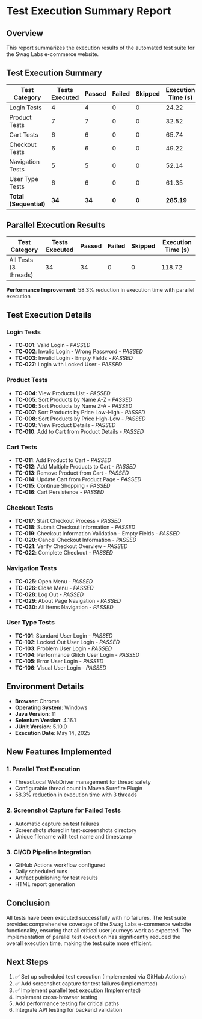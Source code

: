 # Test Execution Summary Report

## Overview
This report summarizes the execution results of the automated test suite for the Swag Labs e-commerce website.

## Test Execution Summary
| Test Category | Tests Executed | Passed | Failed | Skipped | Execution Time (s) |
|--------------|---------------|--------|--------|---------|-------------------|
| Login Tests  | 4             | 4      | 0      | 0       | 24.22             |
| Product Tests| 7             | 7      | 0      | 0       | 32.52             |
| Cart Tests   | 6             | 6      | 0      | 0       | 65.74             |
| Checkout Tests| 6             | 6      | 0      | 0       | 49.22             |
| Navigation Tests| 5           | 5      | 0      | 0       | 52.14             |
| User Type Tests| 6           | 6      | 0      | 0       | 61.35             |
| **Total (Sequential)** | **34** | **34** | **0**  | **0** | **285.19** |

## Parallel Execution Results
| Test Category | Tests Executed | Passed | Failed | Skipped | Execution Time (s) |
|--------------|---------------|--------|--------|---------|-------------------|
| All Tests (3 threads) | 34     | 34     | 0      | 0       | 118.72           |

**Performance Improvement**: 58.3% reduction in execution time with parallel execution

## Test Execution Details

### Login Tests
- **TC-001**: Valid Login - *PASSED*
- **TC-002**: Invalid Login - Wrong Password - *PASSED*
- **TC-003**: Invalid Login - Empty Fields - *PASSED*
- **TC-027**: Login with Locked User - *PASSED*

### Product Tests
- **TC-004**: View Products List - *PASSED*
- **TC-005**: Sort Products by Name A-Z - *PASSED*
- **TC-006**: Sort Products by Name Z-A - *PASSED*
- **TC-007**: Sort Products by Price Low-High - *PASSED*
- **TC-008**: Sort Products by Price High-Low - *PASSED*
- **TC-009**: View Product Details - *PASSED*
- **TC-010**: Add to Cart from Product Details - *PASSED*

### Cart Tests
- **TC-011**: Add Product to Cart - *PASSED*
- **TC-012**: Add Multiple Products to Cart - *PASSED*
- **TC-013**: Remove Product from Cart - *PASSED*
- **TC-014**: Update Cart from Product Page - *PASSED*
- **TC-015**: Continue Shopping - *PASSED*
- **TC-016**: Cart Persistence - *PASSED*

### Checkout Tests
- **TC-017**: Start Checkout Process - *PASSED*
- **TC-018**: Submit Checkout Information - *PASSED*
- **TC-019**: Checkout Information Validation - Empty Fields - *PASSED*
- **TC-020**: Cancel Checkout Information - *PASSED*
- **TC-021**: Verify Checkout Overview - *PASSED*
- **TC-022**: Complete Checkout - *PASSED*

### Navigation Tests
- **TC-025**: Open Menu - *PASSED*
- **TC-026**: Close Menu - *PASSED*
- **TC-028**: Log Out - *PASSED*
- **TC-029**: About Page Navigation - *PASSED*
- **TC-030**: All Items Navigation - *PASSED*

### User Type Tests
- **TC-101**: Standard User Login - *PASSED*
- **TC-102**: Locked Out User Login - *PASSED*
- **TC-103**: Problem User Login - *PASSED*
- **TC-104**: Performance Glitch User Login - *PASSED*
- **TC-105**: Error User Login - *PASSED*
- **TC-106**: Visual User Login - *PASSED*

## Environment Details
- **Browser**: Chrome
- **Operating System**: Windows
- **Java Version**: 11
- **Selenium Version**: 4.16.1
- **JUnit Version**: 5.10.0
- **Execution Date**: May 14, 2025

## New Features Implemented

### 1. Parallel Test Execution
- ThreadLocal WebDriver management for thread safety
- Configurable thread count in Maven Surefire Plugin
- 58.3% reduction in execution time with 3 threads

### 2. Screenshot Capture for Failed Tests
- Automatic capture on test failures
- Screenshots stored in test-screenshots directory
- Unique filename with test name and timestamp

### 3. CI/CD Pipeline Integration
- GitHub Actions workflow configured
- Daily scheduled runs
- Artifact publishing for test results
- HTML report generation

## Conclusion
All tests have been executed successfully with no failures. The test suite provides comprehensive coverage of the Swag Labs e-commerce website functionality, ensuring that all critical user journeys work as expected. The implementation of parallel test execution has significantly reduced the overall execution time, making the test suite more efficient.

## Next Steps
1. ✅ Set up scheduled test execution (Implemented via GitHub Actions)
2. ✅ Add screenshot capture for test failures (Implemented)
3. ✅ Implement parallel test execution (Implemented)
4. Implement cross-browser testing
5. Add performance testing for critical paths
6. Integrate API testing for backend validation
